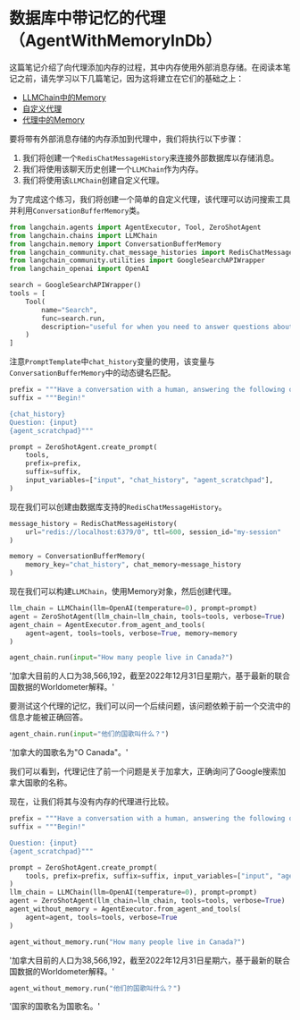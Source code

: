 # 数据库中带记忆的代理（AgentWithMemoryInDb）

这篇笔记介绍了向代理添加内存的过程，其中内存使用外部消息存储。在阅读本笔记之前，请先学习以下几篇笔记，因为这将建立在它们的基础之上：

- [LLMChain中的Memory](/modules/memory/adding_memory)
- [自定义代理](/modules/agents/how_to/custom_agent)
- [代理中的Memory](/modules/memory/agent_with_memory)

要将带有外部消息存储的内存添加到代理中，我们将执行以下步骤：

1. 我们将创建一个`RedisChatMessageHistory`来连接外部数据库以存储消息。
2. 我们将使用该聊天历史创建一个`LLMChain`作为内存。
3. 我们将使用该`LLMChain`创建自定义代理。

为了完成这个练习，我们将创建一个简单的自定义代理，该代理可以访问搜索工具并利用`ConversationBufferMemory`类。

```python
from langchain.agents import AgentExecutor, Tool, ZeroShotAgent
from langchain.chains import LLMChain
from langchain.memory import ConversationBufferMemory
from langchain_community.chat_message_histories import RedisChatMessageHistory
from langchain_community.utilities import GoogleSearchAPIWrapper
from langchain_openai import OpenAI
```

```python
search = GoogleSearchAPIWrapper()
tools = [
    Tool(
        name="Search",
        func=search.run,
        description="useful for when you need to answer questions about current events",
    )
]
```

注意`PromptTemplate`中`chat_history`变量的使用，该变量与`ConversationBufferMemory`中的动态键名匹配。

```python
prefix = """Have a conversation with a human, answering the following questions as best you can. You have access to the following tools:"""
suffix = """Begin!"

{chat_history}
Question: {input}
{agent_scratchpad}"""

prompt = ZeroShotAgent.create_prompt(
    tools,
    prefix=prefix,
    suffix=suffix,
    input_variables=["input", "chat_history", "agent_scratchpad"],
)
```

现在我们可以创建由数据库支持的`RedisChatMessageHistory`。

```python
message_history = RedisChatMessageHistory(
    url="redis://localhost:6379/0", ttl=600, session_id="my-session"
)

memory = ConversationBufferMemory(
    memory_key="chat_history", chat_memory=message_history
)
```

现在我们可以构建`LLMChain`，使用Memory对象，然后创建代理。

```python
llm_chain = LLMChain(llm=OpenAI(temperature=0), prompt=prompt)
agent = ZeroShotAgent(llm_chain=llm_chain, tools=tools, verbose=True)
agent_chain = AgentExecutor.from_agent_and_tools(
    agent=agent, tools=tools, verbose=True, memory=memory
)
```

```python
agent_chain.run(input="How many people live in Canada?")
```

'加拿大目前的人口为38,566,192，截至2022年12月31日星期六，基于最新的联合国数据的Worldometer解释。'

要测试这个代理的记忆，我们可以问一个后续问题，该问题依赖于前一个交流中的信息才能被正确回答。

```python
agent_chain.run(input="他们的国歌叫什么？")
```

'加拿大的国歌名为"O Canada"。'

我们可以看到，代理记住了前一个问题是关于加拿大，正确询问了Google搜索加拿大国歌的名称。

现在，让我们将其与没有内存的代理进行比较。

```python
prefix = """Have a conversation with a human, answering the following questions as best you can. You have access to the following tools:"""
suffix = """Begin!"

Question: {input}
{agent_scratchpad}"""

prompt = ZeroShotAgent.create_prompt(
    tools, prefix=prefix, suffix=suffix, input_variables=["input", "agent_scratchpad"]
)
llm_chain = LLMChain(llm=OpenAI(temperature=0), prompt=prompt)
agent = ZeroShotAgent(llm_chain=llm_chain, tools=tools, verbose=True)
agent_without_memory = AgentExecutor.from_agent_and_tools(
    agent=agent, tools=tools, verbose=True
)
```

```python
agent_without_memory.run("How many people live in Canada?")
```

'加拿大目前的人口为38,566,192，截至2022年12月31日星期六，基于最新的联合国数据的Worldometer解释。'

```python
agent_without_memory.run("他们的国歌叫什么？")
```

'国家的国歌名为国歌名。'

